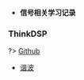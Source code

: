 <!-- 目录 -->

- **信号相关学习记录**

### ThinkDSP

?> [Github](https://github.com/AllenDowney/ThinkDSP)

- [谐波](/ldn/Signal/信号基础/谐波.md)
